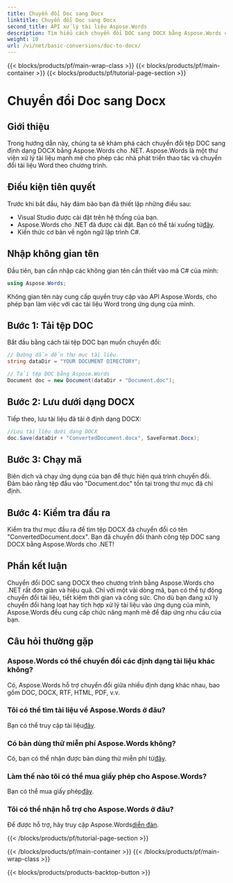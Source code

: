```yaml
---
title: Chuyển đổi Doc sang Docx
linktitle: Chuyển đổi Doc sang Docx
second_title: API xử lý tài liệu Aspose.Words
description: Tìm hiểu cách chuyển đổi DOC sang DOCX bằng Aspose.Words cho .NET. Hướng dẫn từng bước với ví dụ về mã. Hoàn hảo cho các nhà phát triển.
weight: 10
url: /vi/net/basic-conversions/doc-to-docx/
---
```


{{< blocks/products/pf/main-wrap-class >}}
{{< blocks/products/pf/main-container >}}
{{< blocks/products/pf/tutorial-page-section >}}

# Chuyển đổi Doc sang Docx

## Giới thiệu

Trong hướng dẫn này, chúng ta sẽ khám phá cách chuyển đổi tệp DOC sang định dạng DOCX bằng Aspose.Words cho .NET. Aspose.Words là một thư viện xử lý tài liệu mạnh mẽ cho phép các nhà phát triển thao tác và chuyển đổi tài liệu Word theo chương trình.

## Điều kiện tiên quyết

Trước khi bắt đầu, hãy đảm bảo bạn đã thiết lập những điều sau:
- Visual Studio được cài đặt trên hệ thống của bạn.
-  Aspose.Words cho .NET đã được cài đặt. Bạn có thể tải xuống từ[đây](https://releases.aspose.com/words/net/).
- Kiến thức cơ bản về ngôn ngữ lập trình C#.

## Nhập không gian tên

Đầu tiên, bạn cần nhập các không gian tên cần thiết vào mã C# của mình:
```csharp
using Aspose.Words;
```

Không gian tên này cung cấp quyền truy cập vào API Aspose.Words, cho phép bạn làm việc với các tài liệu Word trong ứng dụng của mình.

## Bước 1: Tải tệp DOC

Bắt đầu bằng cách tải tệp DOC bạn muốn chuyển đổi:
```csharp
// Đường dẫn đến thư mục tài liệu.
string dataDir = "YOUR DOCUMENT DIRECTORY";

// Tải tệp DOC bằng Aspose.Words
Document doc = new Document(dataDir + "Document.doc");
```

## Bước 2: Lưu dưới dạng DOCX

Tiếp theo, lưu tài liệu đã tải ở định dạng DOCX:
```csharp
//Lưu tài liệu dưới dạng DOCX
doc.Save(dataDir + "ConvertedDocument.docx", SaveFormat.Docx);
```

## Bước 3: Chạy mã

Biên dịch và chạy ứng dụng của bạn để thực hiện quá trình chuyển đổi. Đảm bảo rằng tệp đầu vào "Document.doc" tồn tại trong thư mục đã chỉ định.

## Bước 4: Kiểm tra đầu ra

Kiểm tra thư mục đầu ra để tìm tệp DOCX đã chuyển đổi có tên "ConvertedDocument.docx". Bạn đã chuyển đổi thành công tệp DOC sang DOCX bằng Aspose.Words cho .NET!

## Phần kết luận

Chuyển đổi DOC sang DOCX theo chương trình bằng Aspose.Words cho .NET rất đơn giản và hiệu quả. Chỉ với một vài dòng mã, bạn có thể tự động chuyển đổi tài liệu, tiết kiệm thời gian và công sức. Cho dù bạn đang xử lý chuyển đổi hàng loạt hay tích hợp xử lý tài liệu vào ứng dụng của mình, Aspose.Words đều cung cấp chức năng mạnh mẽ để đáp ứng nhu cầu của bạn.

## Câu hỏi thường gặp

### Aspose.Words có thể chuyển đổi các định dạng tài liệu khác không?
Có, Aspose.Words hỗ trợ chuyển đổi giữa nhiều định dạng khác nhau, bao gồm DOC, DOCX, RTF, HTML, PDF, v.v.

### Tôi có thể tìm tài liệu về Aspose.Words ở đâu?
 Bạn có thể truy cập tài liệu[đây](https://reference.aspose.com/words/net/).

### Có bản dùng thử miễn phí Aspose.Words không?
 Có, bạn có thể nhận được bản dùng thử miễn phí từ[đây](https://releases.aspose.com/).

### Làm thế nào tôi có thể mua giấy phép cho Aspose.Words?
 Bạn có thể mua giấy phép[đây](https://purchase.aspose.com/buy).

### Tôi có thể nhận hỗ trợ cho Aspose.Words ở đâu?
 Để được hỗ trợ, hãy truy cập Aspose.Words[diễn đàn](https://forum.aspose.com/c/words/8).

{{< /blocks/products/pf/tutorial-page-section >}}

{{< /blocks/products/pf/main-container >}}
{{< /blocks/products/pf/main-wrap-class >}}

{{< blocks/products/products-backtop-button >}}
